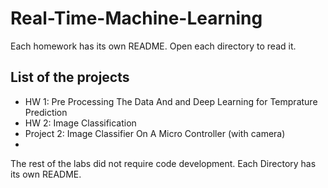 # Real-Time-Machine-Learning

Each homework has its own README. Open each directory to read it.

## List of the projects

- HW 1: Pre Processing The Data And and Deep Learning for Temprature Prediction
- HW 2: Image Classification
- Project 2: Image Classifier On A Micro Controller (with camera)
- 
The rest of the labs did not require code development.
Each Directory has its own README.
